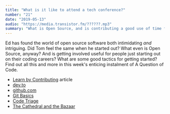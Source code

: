 ```yaml
---
title: "What is it like to attend a tech conference?"
number: "21"
date: "2019-05-13"
audio: "https://media.transistor.fm/??????.mp3"
summary: "What is Open Source, and is contributing a good use of time for newbie coders?"
---
```


Ed has found the world of open source software both intimidating *and* intriguing. Did Tom feel the same when he started out? What even is Open Source, anyway? And is getting involved useful for people just starting out on their coding careers? What are some good tactics for getting started? Find out all this and more in this week's enticing instalment of A Question of Code.

* [Learn by Contributing](https://dev.to/agoldis/learn-by-contributing-27g6) article
* [dev.to](https://dev.to/)
* [github.com](https://github.com/)
* [Git Basics](https://git-scm.com/book/en/v1/Getting-Started-Git-Basics)
* [Code Triage](https://www.codetriage.com/)
* [The Cathedral and the Bazaar](https://en.wikipedia.org/wiki/The_Cathedral_and_the_Bazaar)


